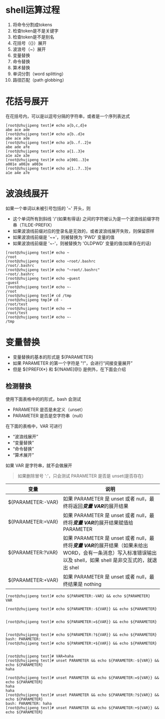 # shell运算过程
1. 将命令分割成tokens
2. 检查token是不是关键字
3. 检查token是不是别名
4. 花括号（{}）展开
5. 波浪号（~）展开
6. 变量替换
7. 命令替换
8. 算术替换
9. 单词分割（word splitting）
10. 路径匹配（path globbing）


#  花括号展开
在花括号内，可以是以逗号分隔的字符串，或者是一个序列表达式
```
[root@zhujipeng test]# echo a{b,c,d}e
abe ace ade
[root@zhujipeng test]# echo a{b..d}e
abe ace ade
[root@zhujipeng test]# echo a{b..f..2}e
abe ade afe
[root@zhujipeng test]# echo a{1..3}e
a1e a2e a3e
[root@zhujipeng test]# echo a{001..3}e
a001e a002e a003e
[root@zhujipeng test]# echo a{1..7..3}e
a1e a4e a7e
```

# 波浪线展开
如果一个单词以未被引号包括的 '~' 开头，则
- 这个单词所有到斜线 '/'(如果有得话) 之间的字符被认为是一个波浪线前缀字符串（TILDE-PREFIX）
- 如果波浪线前缀对应的登录名是无效的，或者波浪线展开失败，则保留原样
- 如果波浪线前缀是 '~+'，则被替换为 'PWD' 变量的值
- 如果波浪线前缀是 '~-'，则被替换为 'OLDPWD' 变量的值(如果存在的话)

```
[root@zhujipeng test]# echo ~
/root
[root@zhujipeng test]# echo ~root/.bashrc
/root/.bashrc
[root@zhujipeng test]# echo "~root/.bashrc"
~root/.bashrc
[root@zhujipeng test]# echo ~guest
~guest
[root@zhujipeng test]# echo ~-
/root
[root@zhujipeng test]# cd /tmp
[root@zhujipeng tmp]# cd -
/root/test
[root@zhujipeng test]# echo ~+
/root/test
[root@zhujipeng test]# echo ~-
/tmp
```



# 变量替换
- 变量替换的基本的形式是 ${PARAMETER}
- 如果 PARAMETER 的第一个字符是 "!"，会进行“间接变量展开”
- 但是 ${!PREFIX*} 和 ${!NAME[@]} 是例外，在下面会介绍

## 检测替换
使用下面表格中的的形式，bash 会测试 
- PARAMETER 是否是未定义（unset）
- PARAMETER 是否是空字符串（null）

在下面的表格中，VAR 可进行 
- “波浪线展开”
- “变量替换”
- “命令替换” 
- “算术展开”

如果 VAR 是字符串，就不会做展开

> 如果删除冒号 ':'，只会测试 PARAMETER 是否是 unset(是否存在)


|变量 | 说明 |
|--- |--- |
|${PARAMETER:-VAR} | 如果 PARAMETER 是 unset 或者 null，最终将返回***变量 VAR***的展开结果 |
|${PARAMETER:=VAR} | 如果 PARAMETER 是 unset 或者 null，最终将***变量 VAR***的展开结果赋值给PARAMETER |
|${PARAMETER:?VAR} | 如果 PARAMETER 是 unset 或者 null，最终将***变量 VAR***的展开结果（如果未给出 WORD，会有一条消息）写入标准错误输出以及 shell，如果 shell 是非交互式的，就退出 shel |
|${PARAMETER:+VAR} | 如果 PARAMETER 是 unset 或者 null，最终结果是 nothing |

```
[root@zhujipeng test]# echo ${PARAMETER:-VAR} && echo ${PARAMETER}
VAR

[root@zhujipeng test]# echo ${PARAMETER:-${VAR}} && echo ${PARAMETER}


[root@zhujipeng test]# echo ${PARAMETER:=${VAR}} && echo ${PARAMETER}


[root@zhujipeng test]# echo ${PARAMETER:?${VAR}} && echo ${PARAMETER}
bash: PARAMETER:
[root@zhujipeng test]# echo ${PARAMETER:+${VAR}} && echo ${PARAMETER}


[root@zhujipeng test]# VAR=haha
[root@zhujipeng test]# unset PARAMETER && echo ${PARAMETER:-${VAR}} && echo ${PARAMETER}
haha

[root@zhujipeng test]# unset PARAMETER && echo ${PARAMETER:=${VAR}} && echo ${PARAMETER}
haha
haha
[root@zhujipeng test]# unset PARAMETER && echo ${PARAMETER:?${VAR}} && echo ${PARAMETER}
bash: PARAMETER: haha
[root@zhujipeng test]# unset PARAMETER && echo ${PARAMETER:+${VAR}} && echo ${PARAMETER}


```
